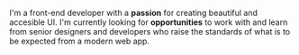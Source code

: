I'm a front-end developer with a **passion** for creating beautiful and accesible UI. 
I'm currently looking for **opportunities** to work with and learn from senior designers and developers who raise the standards of what is to be expected from a modern web app.
